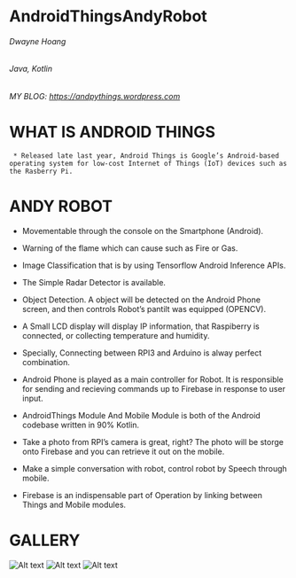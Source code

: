 # AndroidThingsAndyRobot
###### Dwayne Hoang
###### Java, Kotlin
###### MY BLOG: https://andpythings.wordpress.com

# WHAT IS ANDROID THINGS
     * Released late last year, Android Things is Google’s Android-based operating system for low-cost Internet of Things (IoT) devices such as the Rasberry Pi.

# ANDY ROBOT
   * Movementable through the console on the Smartphone  (Android).
   
   * Warning of the flame which can cause such as Fire or Gas.
   
   * Image Classification that is by  using Tensorflow Android Inference APIs.
   
   * The Simple Radar Detector is available.
   
   * Object Detection. A object will be detected on the Android Phone screen, and then controls Robot’s pantilt was equipped (OPENCV).

   * A Small LCD display will display IP information, that Raspiberry is connected, or collecting temperature and humidity.

   * Specially,  Connecting between RPI3 and Arduino is alway perfect combination.
   
   * Android Phone is played as a main controller for Robot. It is responsible for sending and recieving commands up to Firebase in response to user input.

   * AndroidThings Module And Mobile Module is both of the Android codebase written  in 90% Kotlin.

   * Take a photo from RPI’s camera is great, right? The photo will be storge onto Firebase and you can retrieve it out on the mobile.

   * Make a simple conversation with robot, control robot by Speech through mobile.

   * Firebase is an indispensable part of Operation by linking between Things and Mobile modules.
   
  # GALLERY
  
  ![Alt text](https://andpythings.files.wordpress.com/2017/11/p_20171028_111341_fotor.jpg?w=1100 "Optional title")
  ![Alt text](https://andpythings.files.wordpress.com/2017/11/23722708_1370285246432426_1901073835220660601_n.jpg?w=370&h= "Optional title")
  ![Alt text](https://andpythings.files.wordpress.com/2017/11/23722525_1370285283099089_2988750001282678231_n.jpg?w=370&h= "Optional title")
